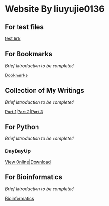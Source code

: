 # Website By liuyujie0136
## For test files
[test link](../test)

## For Bookmarks
*Brief Introduction to be completed*

[Bookmarks](../Bookmarks)

## Collection of My Writings
*Brief Introduction to be completed*

[Part 1](../WritingCollection1)|[Part 2](../WritingCollection2)|[Part 3](../WritingCollection3)

## For Python
*Brief Introduction to be completed*

### DayDayUp
[View Online](../DayDayUp)|[Download](../DayDayUp.py)

## For Bioinformatics
*Brief Introduction to be completed*

[Bioinformatics](../Bioinfo)
